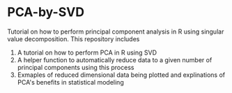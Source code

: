 # PCA-by-SVD
Tutorial on how to perform principal component analysis in R using singular value decomposition.
This repository includes 
1. A tutorial on how to perform PCA in R using SVD
2. A helper function to automatically reduce data to a given number of principal components using this process
3. Exmaples of reduced dimensional data being plotted and explinations of PCA's benefits in statistical modeling
